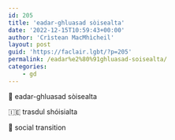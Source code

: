 ```yaml
---
id: 205
title: 'eadar-ghluasad sòisealta'
date: '2022-12-15T10:59:43+00:00'
author: 'Crìstean MacMhìcheil'
layout: post
guid: 'https://faclair.lgbt/?p=205'
permalink: /eadar%e2%80%91ghluasad-soisealta/
categories:
    - gd
---
```


&#x1f3f4;&#xe0067;&#xe0062;&#xe0073;&#xe0063;&#xe0074;&#xe007f; eadar-ghluasad sòisealta

&#x1f1ee;&#x1f1ea; trasdul shóisialta

&#x1f3f4;&#xe0067;&#xe0062;&#xe0065;&#xe006e;&#xe0067;&#xe007f; social transition

